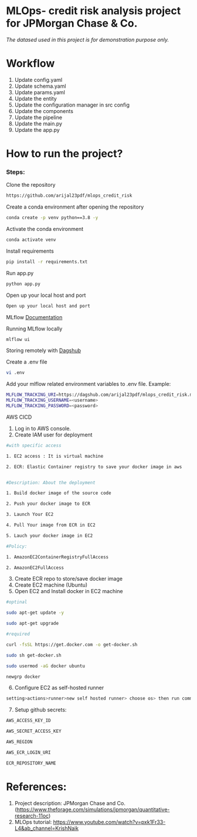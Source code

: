 # MLOps- credit risk analysis project for JPMorgan Chase & Co.
*The datased used in this project is for demonstration purpose only.*


#  Workflow
1. Update config.yaml
2. Update schema.yaml
3. Update params.yaml
4. Update the entity
5. Update the configuration manager in src config
6. Update the components
7. Update the pipeline
8. Update the main.py
9. Update the app.py


# How to run the project?

### Steps:

Clone the repository

```bash
https://github.com/arijal23pdf/mlops_credit_risk
```

Create a conda environment after opening the repository
```bash
conda create -p venv python==3.8 -y
```

Activate the conda environment
```bash
conda activate venv
```

Install requirements
```bash
pip install -r requirements.txt
```

Run app.py
```bash
python app.py
```

Open up your local host and port
```bash
Open up your local host and port
```

MLflow
[Documentation](https://mlflow.org/docs/latest/index.html)

Running MLflow locally
```bash
mlflow ui
```

Storing remotely with
[Dagshub](https://dagshub.com/)

Create a .env file

```bash
vi .env
```

Add your mlflow related environment variables to .env file. Example:

```bash
MLFLOW_TRACKING_URI=https://dagshub.com/arijal23pdf/mlops_credit_risk.mlflow
MLFLOW_TRACKING_USERNAME=<username>
MLFLOW_TRACKING_PASSWORD=<password>
```

AWS CICD
1. Log in to AWS console.
2. Create IAM user for deployment
```bash
#with specific access

1. EC2 access : It is virtual machine

2. ECR: Elastic Container registry to save your docker image in aws


#Description: About the deployment

1. Build docker image of the source code

2. Push your docker image to ECR

3. Launch Your EC2 

4. Pull Your image from ECR in EC2

5. Lauch your docker image in EC2

#Policy:

1. AmazonEC2ContainerRegistryFullAccess

2. AmazonEC2FullAccess
```

3. Create ECR repo to store/save docker image
4. Create EC2 machine (Ubuntu)
5. Open EC2 and Install docker in EC2 machine
```bash
#optinal

sudo apt-get update -y

sudo apt-get upgrade

#required

curl -fsSL https://get.docker.com -o get-docker.sh

sudo sh get-docker.sh

sudo usermod -aG docker ubuntu

newgrp docker
```

6. Configure EC2 as self-hosted runner
```bash
setting>actions>runner>new self hosted runner> choose os> then run command one by one
```

7. Setup github secrets:
```bash
AWS_ACCESS_KEY_ID

AWS_SECRET_ACCESS_KEY

AWS_REGION

AWS_ECR_LOGIN_URI

ECR_REPOSITORY_NAME
```

# References:
1. Project description: JPMorgan Chase and Co. (https://www.theforage.com/simulations/jpmorgan/quantitative-research-11oc)
2. MLOps tutorial: https://www.youtube.com/watch?v=pxk1Fr33-L4&ab_channel=KrishNaik
